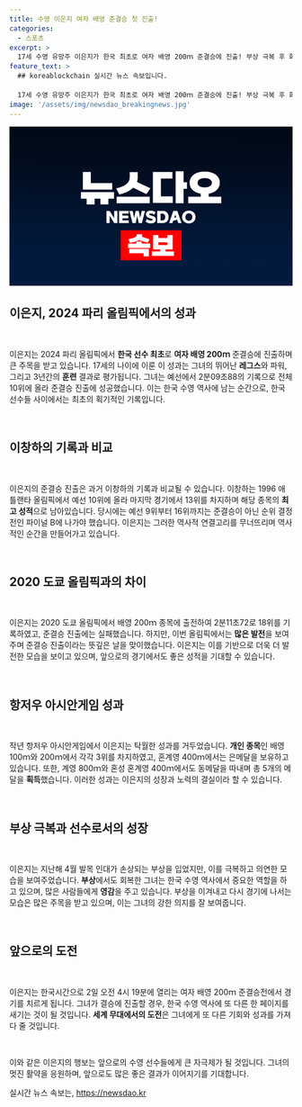 ```yaml
---
title: 수영 이은지 여자 배영 준결승 첫 진출!
categories:
  - 스포츠
excerpt: >
  17세 수영 유망주 이은지가 한국 최초로 여자 배영 200ｍ 준결승에 진출! 부상 극복 후 화려한 레이스로 새로운 역사를 쓰고 있는 그녀의 도전이 기대된다. 클릭하세요!
feature_text: >
  ## koreablockchain 실시간 뉴스 속보입니다.

  17세 수영 유망주 이은지가 한국 최초로 여자 배영 200ｍ 준결승에 진출! 부상 극복 후 화려한 레이스로 새로운 역사를 쓰고 있는 그녀의 도전이 기대된다. 클릭하세요!
image: '/assets/img/newsdao_breakingnews.jpg'
---
```


<p><img src="/assets/img/newsdao_breakingnews.jpg" alt="koreablockchain 속보" /></p>

<h2 data-ke-size="size26">이은지, 2024 파리 올림픽에서의 성과</h2>

<p data-ke-size="size16">&nbsp;</p>

<p>이은지는 2024 파리 올림픽에서 <strong>한국 선수 최초</strong>로 <b>여자 배영 200ｍ</b> 준결승에 진출하며 큰 주목을 받고 있습니다. 17세의 나이에 이룬 이 성과는 그녀의 뛰어난 <b>레그스</b>와 파워, 그리고 3년간의 <b>훈련</b> 결과로 평가됩니다. 그녀는 예선에서 2분09초88의 기록으로 전체 10위에 올라 준결승 진출에 성공했습니다. 이는 한국 수영 역사에 남는 순간으로, 한국 선수들 사이에서는 최초의 획기적인 기록입니다.</p>

<p data-ke-size="size16">&nbsp;</p>

<h2 data-ke-size="size26">이창하의 기록과 비교</h2>

<p data-ke-size="size16">&nbsp;</p>

<p>이은지의 준결승 진출은 과거 이창하의 기록과 비교될 수 있습니다. 이창하는 1996 애틀랜타 올림픽에서 예선 10위에 올라 마지막 경기에서 13위를 차지하며 해당 종목의 <b>최고 성적</b>으로 남아있습니다. 당시에는 예선 9위부터 16위까지는 준결승이 아닌 순위 결정전인 파이널 B에 나가야 했습니다. 이은지는 그러한 역사적 연결고리를 무너뜨리며 역사적인 순간을 만들어가고 있습니다.</p>

<p data-ke-size="size16">&nbsp;</p>

<h2 data-ke-size="size26">2020 도쿄 올림픽과의 차이</h2>

<p data-ke-size="size16">&nbsp;</p>

<p>이은지는 2020 도쿄 올림픽에서 배영 200ｍ 종목에 출전하여 2분11초72로 18위를 기록하였고, 준결승 진출에는 실패했습니다. 하지만, 이번 올림픽에서는 <strong>많은 발전</strong>을 보여주며 준결승 진출이라는 뜻깊은 날을 맞이했습니다. 이은지는 이를 기반으로 더욱 더 발전한 모습을 보이고 있으며, 앞으로의 경기에서도 좋은 성적을 기대할 수 있습니다.</p>

<p data-ke-size="size16">&nbsp;</p>

<h2 data-ke-size="size26">항저우 아시안게임 성과</h2>

<p data-ke-size="size16">&nbsp;</p>

<p>작년 항저우 아시안게임에서 이은지는 탁월한 성과를 거두었습니다. <b>개인 종목</b>인 배영 100ｍ와 200ｍ에서 각각 3위를 차지하였고, 혼계영 400ｍ에서는 은메달을 보유하고 있습니다. 또한, 계영 800ｍ와 혼성 혼계영 400ｍ에서도 동메달을 따내며 총 5개의 메달을 <b>획득</b>했습니다. 이러한 성과는 이은지의 성장과 노력의 결실이라 할 수 있습니다.</p>

<p data-ke-size="size16">&nbsp;</p>

<h2 data-ke-size="size26">부상 극복과 선수로서의 성장</h2>

<p data-ke-size="size16">&nbsp;</p>

<p>이은지는 지난해 4월 발목 인대가 손상되는 부상을 입었지만, 이를 극복하고 의연한 모습을 보여주었습니다. <b>부상</b>에서도 회복한 그녀는 한국 수영 역사에서 중요한 역할을 하고 있으며, 많은 사람들에게 <b>영감</b>을 주고 있습니다. 부상을 이겨내고 다시 경기에 나서는 모습은 많은 주목을 받고 있으며, 이는 그녀의 강한 의지를 잘 보여줍니다.</p>

<p data-ke-size="size16">&nbsp;</p>

<h2 data-ke-size="size26">앞으로의 도전</h2>

<p data-ke-size="size16">&nbsp;</p>

<p>이은지는 한국시간으로 2일 오전 4시 19분에 열리는 여자 배영 200ｍ 준결승전에서 경기를 치르게 됩니다. 그녀가 결승에 진출할 경우, 한국 수영 역사에 또 다른 한 페이지를 새기는 것이 될 것입니다. <b>세계 무대에서의 도전</b>은 그녀에게 또 다른 기회와 성과를 가져다 줄 것입니다. </p>

<p data-ke-size="size16">&nbsp;</p>

<p>이와 같은 이은지의 행보는 앞으로의 수영 선수들에게 큰 자극제가 될 것입니다. 그녀의 멋진 활약을 응원하며, 앞으로도 많은 좋은 결과가 이어지기를 기대합니다.</p>
실시간 뉴스 속보는, <a href="https://newsdao.kr" rel="dofollow">https://newsdao.kr</a>


